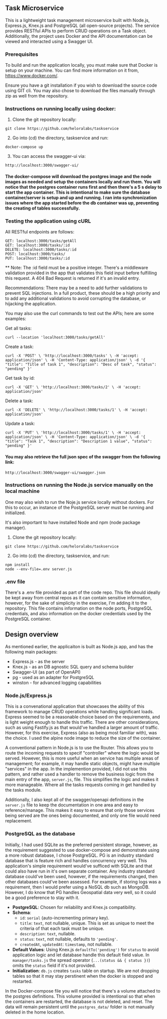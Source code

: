 ## Task Microservice
This is a lightweight task management microservice built with Node.js, Express.js, Knex.js and PostgreSQL (all open-source projects). The service provides RESTful APIs to perform CRUD operations on a Task object. Additionally, the project uses Docker and the API documentation can be viewed and interacted using a Swagger UI.

### Prerequisites
To build and run the application locally, you must make sure that Docker is setup on your machine. You can find more information on it from, https://www.docker.com/.

Ensure you have a git installation if you wish to download the source code using GIT cli. You may also chose to download the files manually through zip as well from the repository.

### Instructions on running locally using docker:

1. Clone the git repository locally:

```
git clone https://github.com/heloralabs/taskservice
```

2. Go into (cd) the directory, taskservice and run:
```
docker-compose up
```
3. You can access the swagger-ui via:
```
http://localhost:3000/swagger-ui/
```

#### The docker-compose will download the postgres image and the node images as needed and setup the containers locally and run them. You will notice that the postgres container runs first and then there's a 5 s delay to start the app container. This is intentional to make sure the database container/server is setup and up and running. I ran into synchronization issues where the app started before the db container was up, preventing the creating of tables successfully. 

### Testing the application using cURL

All RESTful endpoints are follows:

```
GET: localhost:3000/tasks/getAll
GET: localhost:3000/tasks/:id
DELETE: localhost:3000/tasks/:id
POST: localhost:3000/tasks/
PUT: localhost:3000/tasks/:id
```

** Note: The :id field must be a positive integer. There's a middleware validation provided in the app that validates this field input before fulfilling this request. A 404 Bad Request is returned if it's an invalid entry.

Recommendations: There may be a need to add further validations to prevent SQL injections. In a full product, these should be a high priority and to add any additional validations to avoid corrupting the database, or hijacking the application. 

You may also use the curl commands to test out the APIs; here are some examples:

Get all tasks:

``
curl --location 'localhost:3000/tasks/getAll'
``

Create a task: 

``
curl -X 'POST' \
  'http://localhost:3000/tasks' \
  -H 'accept: application/json' \
  -H 'Content-Type: application/json' \
  -d '{
  "title": "Title of task 1",
  "description": "Desc of task",
  "status": "pending"
}'
``

Get task by id:

``
curl -X 'GET' \
  'http://localhost:3000/tasks/2' \
  -H 'accept: application/json'
``

Delete a task:

``
curl -X 'DELETE' \
  'http://localhost:3000/tasks/1' \
  -H 'accept: application/json'
``

Update a task:

``
curl -X 'PUT' \
  'http://localhost:3000/tasks/1' \
  -H 'accept: application/json' \
  -H 'Content-Type: application/json' \
  -d '{
  "title": "Task 1",
  "description": "Description 1 value",
  "status": "pending"
}'
``

#### You may also retrieve the full json spec of the swagger from the following link:

```http://localhost:3000/swagger-ui/swagger.json```

### Instructions on running the Node.js service manually on the local machine

One may also wish to run the Noje.js service locally without dockers. For this to occur, an instance of the PostgreSQL server must be running and initialized. 

It's also important to have installed Node and npm (node package manager).

1. Clone the git repository locally:
```
git clone https://github.com/heloralabs/taskservice
```
2. Go into (cd) the directory, taskservice, and run:

```
npm install
node --env-file=.env server.js
```

### .env file
There's a .env file provided as part of the code repo. This file should ideally be kept away from central repos as it can contain sensitive information, however, for the sake of simplicity in the exercise, I'm adding it to the repository. This file contains information on the node ports, PostgreSQL credentials, and also information on the docker credentials used by the PostgreSQL container. 

## Design overview
As mentioned earlier, the applicaiton is built as Node.js app, and has the following main packages:
- Express.js - as the server
- Knex.js - as an DB agnostic SQL query and schema builder
- Swagger-UI (as part of OpenAPI)
- pg - used as an adapter for PostgreSQL
- winston - for advanced logging capabilities

### Node.js/Express.js
This is a convenational application that showcases the ability of this framework to manage CRUD operations while handling significant loads. Express seemed to be a reasonable choice based on the requirements, and is light weight enough to handle this traffic. There are other considerations, such as using Fastify.js as that would've handled a larger amount of traffic. However, for this exercise, Express (also as being most familiar with), was the choice. I used the alpine node image to reduce the size of the container.

A conventional pattern in Node.js is to use the Router. This allows you to route the incoming requests to specif "controller" where the logic would be served. However, this is more useful when an service has multiple areas of management; for example, it may handle static objects, might have multiple "services" in the app. In the implemention provided, I did not use this pattern, and rather used a handler to remove the business logic from the main entry of the app, ``server.js``, file. This simplifies the logic and makes it more manageable. Where all the tasks requests coming in get handled by the tasks module. 

Additionally, I also kept all of the swagger/openapi definitions in the ``server.js`` file to keep the documentation in one area and easy to reference/manage. This makes it easy to ensure that only those services being served are the ones being documented, and only one file would need replacement.

### PostgreSQL as the database

Initially, I had used SQLite as the preferred persistent storage, however, as the requirement suggested to use docker-compose and demonstrate using a more robust database, I chose PostgreSQL. PG is an industry standard database that is feature rich and handles concurrency very well. This application's simple requirement would've sufficed with SQLite and that could also have run in it's own separate container. Any industry standard database could've been used, however, if the requirements changed, then other databases could've been assessed. For example, if storing logs was a requirement, then I would prefer using a NoSQL db such as MongoDB. However, I do know that PG handles Geospatial data very well, so it could be a good preference to stay with it. 

- **PostgreSQL**: Chosen for reliability and Knex.js compatibility.
- **Schema**:
  - `id`: `serial` (auto-incrementing primary key).
  - `title`: `text`, not nullable, unique. This is set as unique to meet the criteria of that each task must be unique.
  - `description`: `text`, nullable.
  - `status`: `text`, not nullable, defaults to `'pending'`.
  - `createdAt`, `updatedAt`: `timestamp`, not nullable.
- **Default Values**: Using Knex.js `defaultTo('pending')` for `status` to avoid application logic and let database handle this default field value. In `manager/tasks.js` the spread operator (`...(status && { status })`) omits the `status` field if it's not provided.
- **Initialization**: `db.js` creates `tasks` table on startup. We are not dropping tables so that it may stay perstinent when the docker is stopped and restarted. 

In the Docker-compose file you will notice that there's a volume attached to the postgres definitions. This volume provided is intentional so that when the containers are restarted, the database is not deleted, and reset. The data will remain persistent until the ``postgres_data/`` folder is not manually deleted in the home location.




